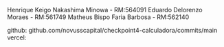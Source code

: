 Henrique Keigo Nakashima Minowa - RM:564091
Eduardo Delorenzo Moraes - RM:561749
Matheus Bispo Faria Barbosa - RM:562140

github: github.com/novusscapital/checkpoint4-calculadora/commits/main
vercel: 